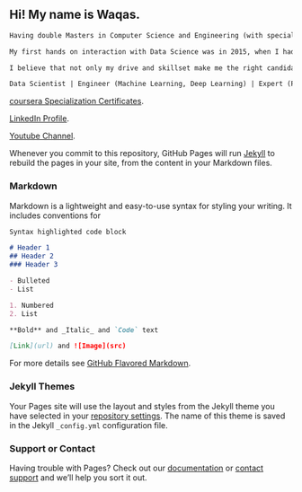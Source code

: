 ## Hi! My name is Waqas. 

```markdown
Having double Masters in Computer Science and Engineering (with specialization in Machine Learning and Deep Learning); 2 years of experience as Data Scientist (AI Researcher); 40+ Coursera Certifications in Python, Data Science, Machine Learning, Deep Learning, Tensorflow, Automation, and related technologies; 50+ portfolio Projects in Exploratory Data Analysis, Interactive Visualization, Machine Learning (Regression, Classification, Clustering, Recommendation), Deep Learning (Computer Vision, Natural Language Processing), and related technologies: I am able to say that I am Data Enthusiast and love working with Data.

My first hands on interaction with Data Science was in 2015, when I had to develop Machine Learning based Resource Estimation technique during my Bachelor’s final year project. Since then I made a decision to work in this industry for rest of my life. For that reason, I did double masters with focus on Machine Learning and Deep Learning. I mostly learnt by watching any video and tearing through any book I could find on anything remotely related to data (disruptive technologies). I was insatiable.

I believe that not only my drive and skillset make me the right candidate for data related roles but my personality traits can also help me stand out. I'm exceptional at analysis and critical assessment; I'm a fast learner and adaptable. In this era of internet and enormous knowledge availability, these traits can provide me the fuel to go long way and learn, relearn, and unlearn at the required pace.

Data Scientist | Engineer (Machine Learning, Deep Learning) | Expert (Python, Analytics, Automation, R&D) 
```

[coursera Specialization Certificates](https://wiqaaas.github.io/specialization_certificates/).

[LinkedIn Profile](https://www.linkedin.com/in/waqas-ahmed-0479731b2?lipi=urn%3Ali%3Apage%3Ad_flagship3_profile_view_base_contact_details%3Bdamthd2ZT%2BaUKxiHAdfQlg%3D%3D).

[Youtube Channel](https://www.youtube.com/channel/UCRP1OgwMvMS0DdJfSg10W7w).


Whenever you commit to this repository, GitHub Pages will run [Jekyll](https://jekyllrb.com/) to rebuild the pages in your site, from the content in your Markdown files.

### Markdown

Markdown is a lightweight and easy-to-use syntax for styling your writing. It includes conventions for

```markdown
Syntax highlighted code block

# Header 1
## Header 2
### Header 3

- Bulleted
- List

1. Numbered
2. List

**Bold** and _Italic_ and `Code` text

[Link](url) and ![Image](src)
```

For more details see [GitHub Flavored Markdown](https://guides.github.com/features/mastering-markdown/).

### Jekyll Themes

Your Pages site will use the layout and styles from the Jekyll theme you have selected in your [repository settings](https://github.com/wiqaaas/wiqaaas.github.io/settings). The name of this theme is saved in the Jekyll `_config.yml` configuration file.

### Support or Contact

Having trouble with Pages? Check out our [documentation](https://docs.github.com/categories/github-pages-basics/) or [contact support](https://github.com/contact) and we’ll help you sort it out.
